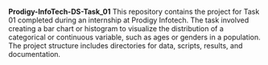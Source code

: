 **Prodigy-InfoTech-DS-Task_01**
This repository contains the project for Task 01 completed during an internship at Prodigy Infotech. The task involved creating a bar chart or histogram to visualize the distribution of a categorical or continuous variable, such as ages or genders in a population. The project structure includes directories for data, scripts, results, and documentation. 
